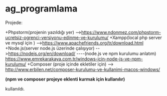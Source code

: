# ag_programlama

Projede:

+Phpstorm(projenin yazıldığı yer) -->https://www.ndonmez.com/phpstorm-ucretsiz-ogrenci-versiyonu-edinme-ve-kurulumu/
+Xampp(local php server ve mysql için ) -->https://www.apachefriends.org/tr/download.html
+Node.js(server node.js üzerinde çalışıyor) -->https://nodejs.org/en/download/
----(node.js ve npm kurulumu anlatım)  https://www.emrekarakaya.com.tr/windows-icin-node-js-ve-npm-kurulumu/
+Composer (proje içinde ekletiler için) --> http://www.erbilen.net/composer-kurulumu-ve-kullanimi-macos-windows/

****(npm ve composer projeye eklenti kurmak için kullanılır)****

kullanıldı.
